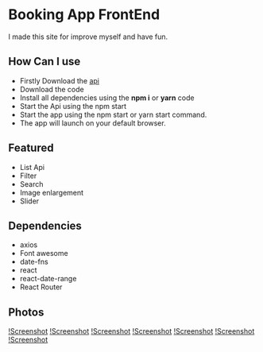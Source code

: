 # Booking App FrontEnd

I made this site for improve myself and have fun.

## How Can I use

- Firstly Download the [api](https://github.com/murathanbakti/bookingApp-clone-api)
- Download the code
- Install all dependencies using the **npm i** or **yarn** code
- Start the Api using the npm start
- Start the app using the npm start or yarn start command.
- The app will launch on your default browser.

## Featured

- List Api
- Filter
- Search
- Image enlargement
- Slider

## Dependencies
* axios
* Font awesome
* date-fns
* react
* react-date-range
* React Router 

## Photos
[!Screenshot](./Screenshot-1.png) 
[!Screenshot](./Screenshot-2.png) 
[!Screenshot](./Screenshot-3.png) 
[!Screenshot](./Screenshot-4.png) 
[!Screenshot](./Screenshot-5.png) 
[!Screenshot](./Screenshot-6.png) 
[!Screenshot](./Screenshot-7.png) 